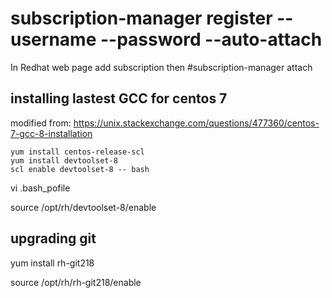 

# subscription-manager register --username <username> --password <password> --auto-attach
In Redhat web page add subscription
  then 
  #subscription-manager attach
  
## installing lastest GCC for centos 7
modified from:
https://unix.stackexchange.com/questions/477360/centos-7-gcc-8-installation

```
yum install centos-release-scl
yum install devtoolset-8
scl enable devtoolset-8 -- bash

```

vi .bash_pofile

source /opt/rh/devtoolset-8/enable 

## upgrading git
yum install rh-git218


source /opt/rh/rh-git218/enable 
